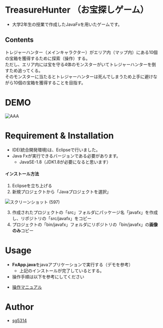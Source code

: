 # TreasureHunter （お宝探しゲーム）
- 大学2年生の授業で作成したJavaFxを用いたゲームです。

## Contents
トレジャーハンター（メインキャラクター）がエリア内（マップ内）にある10個の宝箱を獲得するために探索（操作）する。  
ただし、エリア内には宝を守る4体のモンスターがいてトレジャーハンターを倒すため追ってくる。  
そのモンスターに当たるとトレジャーハンターは死んでしまうため上手に避けながら10個の宝箱を獲得することを目指す。  




# DEMO

![AAA](https://user-images.githubusercontent.com/88835817/165759998-3a34b155-b212-4d8c-97f1-85780e7c239a.gif)
 
# Requirement & Installation
- IDE(統合開発環境)は、Eclipseで行いました。
- Java Fxが実行できるバージョンである必要があります。
  - JavaSE-1.8（JDK1.8が必要になると思います）

#### インストール方法
1. Eclipseを立ち上げる
2. 新規プロジェクトから「Javaプロジェクトを選択」

![スクリーンショット (597)](https://user-images.githubusercontent.com/88835817/165899578-532bda36-f208-4cca-bce4-425f9b8833c6.png)

3. 作成されたプロジェクトの「src」フォルダにパッケージ名「javafx」を作成し、リポジトリの「src/javafx」をコピー
4. プロジェクトの「bin/javafx」フォルダにリポジトリの「bin/javafx」の**画像のみ**コピー

# Usage
- **FxApp.java**をjavaアプリケーションで実行する（デモを参考）
   - 上記のインストールが完了しているとする。
- 操作手順は以下を参考にしてください
* [操作マニュアル](https://github.com/sg5314/TreasureHunter/blob/main/Manual.md)

# Author
* [sg5314](https://github.com/sg5314/)
